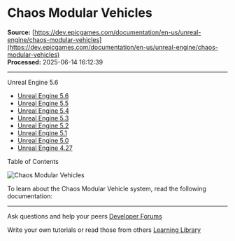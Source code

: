# Chaos Modular Vehicles

**Source:** [https://dev.epicgames.com/documentation/en-us/unreal-engine/chaos-modular-vehicles](https://dev.epicgames.com/documentation/en-us/unreal-engine/chaos-modular-vehicles)  
**Processed:** 2025-06-14 16:12:39

---

Unreal Engine 5.6

-   [Unreal Engine 5.6](/documentation/en-us/unreal-engine/chaos-modular-vehicles?application_version=5.6)
-   [Unreal Engine 5.5](/documentation/en-us/unreal-engine/chaos-modular-vehicles?application_version=5.5)
-   [Unreal Engine 5.4](/documentation/en-us/unreal-engine/chaos-modular-vehicles?application_version=5.4)
-   [Unreal Engine 5.3](/documentation/en-us/unreal-engine/chaos-modular-vehicles?application_version=5.3)
-   [Unreal Engine 5.2](/documentation/en-us/unreal-engine/chaos-modular-vehicles?application_version=5.2)
-   [Unreal Engine 5.1](/documentation/en-us/unreal-engine/chaos-modular-vehicles?application_version=5.1)
-   [Unreal Engine 5.0](/documentation/en-us/unreal-engine/chaos-modular-vehicles?application_version=5.0)
-   [Unreal Engine 4.27](/documentation/en-us/unreal-engine/chaos-modular-vehicles?application_version=4.27)

Table of Contents

![Chaos Modular Vehicles](https://dev.epicgames.com/community/api/documentation/image/94f847eb-8410-4764-a6e1-b83d49f5ba56?resizing_type=fill&width=1920&height=335)

To learn about the Chaos Modular Vehicle system, read the following documentation:

---

Ask questions and help your peers [Developer Forums](https://forums.unrealengine.com/categories?tag=unreal-engine)

Write your own tutorials or read those from others [Learning Library](https://documentation-assets-ssr/community/unreal-engine/learning)
